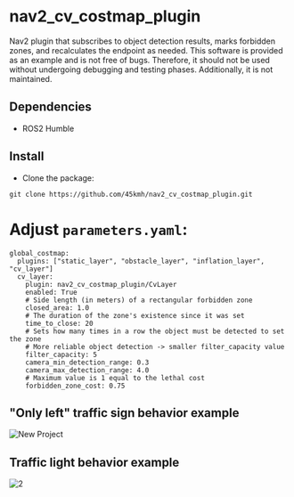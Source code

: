 # nav2_cv_costmap_plugin
Nav2 plugin that subscribes to object detection results, marks forbidden zones, and recalculates the endpoint as needed. This software is provided as an example and is not free of bugs. Therefore, it should not be used without undergoing debugging and testing phases. Additionally, it is not maintained.

## Dependencies
- ROS2 Humble

## Install
- Clone the package:
```bashrc
git clone https://github.com/45kmh/nav2_cv_costmap_plugin.git
```
# Adjust  `parameters.yaml`:
    global_costmap:
      plugins: ["static_layer", "obstacle_layer", "inflation_layer", "cv_layer"]
      cv_layer:
        plugin: nav2_cv_costmap_plugin/CvLayer
        enabled: True
        # Side length (in meters) of a rectangular forbidden zone   
        closed_area: 1.0
        # The duration of the zone's existence since it was set
        time_to_close: 20
        # Sets how many times in a row the object must be detected to set the zone
        # More reliable object detection -> smaller filter_capacity value 
        filter_capacity: 5
        camera_min_detection_range: 0.3
        camera_max_detection_range: 4.0
        # Maximum value is 1 equal to the lethal cost
        forbidden_zone_cost: 0.75
## "Only left" traffic sign behavior example
![New Project](https://github.com/45kmh/nav2_cv_costmap_plugin/assets/151655734/f492b22c-7c9e-4bd8-a9bd-6db21626e54b)
## Traffic light behavior example
![2](https://github.com/45kmh/nav2_cv_costmap_plugin/assets/151655734/cd42e382-0d03-4495-841e-e3f7fa2d6f1e)

